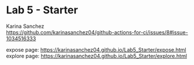 # Lab 5 - Starter
Karina Sanchez  
https://github.com/karinasanchez04/github-actions-for-ci/issues/8#issue-1034516333  

expose page: https://karinasanchez04.github.io/Lab5_Starter/expose.html   
explore page: https://karinasanchez04.github.io/Lab5_Starter/explore.html   